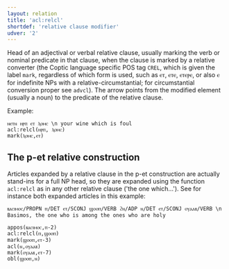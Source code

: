 ```yaml
---
layout: relation
title: 'acl:relcl'
shortdef: 'relative clause modifier'
udver: '2'
---
```


Head of an adjectival or verbal relative clause, usually marking the verb or nominal predicate in that clause, when the clause is marked by a relative converter (the Coptic language specific POS tag `CREL`, which is given the label `mark`, regardless of which form is used, such as ⲉⲧ, ⲉⲧⲉ, ⲉⲧⲉⲣⲉ, or also ⲉ for indefinite NPs with a relative-circumstantial; for circumstantial conversion proper see `advcl`). The arrow points from the modified element (usually a noun) to the predicate of the relative clause.

Example:

~~~ sdparse
ⲛⲉⲧⲛ ⲏⲣⲡ ⲉⲧ ⲗⲟⲙⲥ \n your wine which is foul
acl:relcl(ⲏⲣⲡ, ⲗⲟⲙⲥ)
mark(ⲗⲟⲙⲥ,ⲉⲧ)
~~~

## The p-et relative construction

Articles expanded by a relative clause in the p-et construction are actually stand-ins for a full NP head, so they are expanded using the function `acl:relcl` as in any other relative clause ('the one which...'). See for instance both expanded articles in this example:

~~~ sdparse
ⲃⲁⲥⲓⲙⲟⲥ/PROPN ⲡ/DET ⲉⲧ/SCONJ ϣⲟⲟⲡ/VERB ϩⲛ/ADP ⲛ/DET ⲉⲧ/SCONJ ⲟⲩⲁⲁⲃ/VERB \n Basimos, the one who is among the ones who are holy

appos(ⲃⲁⲥⲓⲙⲟⲥ,ⲡ-2)
acl:relcl(ⲡ,ϣⲟⲟⲡ)
mark(ϣⲟⲟⲡ,ⲉⲧ-3)
acl(ⲛ,ⲟⲩⲁⲁⲃ)
mark(ⲟⲩⲁⲁⲃ,ⲉⲧ-7)
obl(ϣⲟⲟⲡ,ⲛ)
~~~

